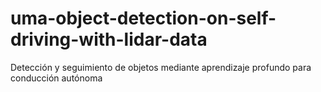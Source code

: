 # uma-object-detection-on-self-driving-with-lidar-data
Detección y seguimiento de objetos mediante aprendizaje profundo para conducción autónoma
